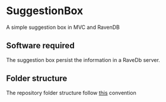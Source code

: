 # SuggestionBox
A simple suggestion box in MVC and RavenDB

## Software required
The suggestion box persist the information in a RaveDb server.

## Folder structure
The repository folder structure follow [this](https://gist.github.com/davidfowl/ed7564297c61fe9ab814) convention